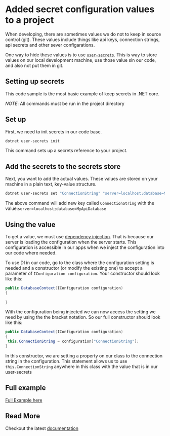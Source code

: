 # Added secret configuration values to a project

When developing, there are sometimes values we do not to keep in source control (git). These values include things like api keys, connection strings, api secrets and other sever configarations. 

One way to hide these values is to use [`user-secrets`](https://docs.microsoft.com/en-us/aspnet/core/security/app-secrets?view=aspnetcore-3.1&tabs=linux). This is way to store values on our local development machine, use those value sin our code, and also not put them in git.


## Setting up secrets

 This code sample is the most basic example of keep secrets in .NET core.

 _NOTE_: All commands must be run in the project directory


## Set up 

First, we need to init secrets in our code base. 

``` sh
dotnet user-secrets init 
```

This command sets up a secrets reference to your project. 


## Add the secrets to the secrets store

Next, you want to add the actual values. These values are stored on your machine in a plain text, key-value structure. 

``` sh
dotnet user-secrets set "ConnectionString" "server=localhost;database=MyApiDatabase" 
```

The above command will add new key called `ConnectionString` with the value:`server=localhost;database=MyApiDatabase`

## Using the value

To get a value, we must use [dependency injection](https://docs.microsoft.com/en-us/aspnet/core/fundamentals/dependency-injection?view=aspnetcore-3.1). That is because our server is loading the configuration when the server starts. This configuration is accessible in our apps when we inject the configuration into our code where needed. 

To use DI in our code, go to the class where the configuration setting is needed and a constructor (or modify the existing one) to accept a parameter of `IConfiguration configuration`. Your constructor should look like this: 


```C# 
public DatabaseContext(IConfiguration configuration)
{
 
}
```

With the configuration being injected we can now access the setting we need by using the the bracket notation. So our full constructor should look like this: 


``` C#
public DatabaseContext(IConfiguration configuration)
{
 this.ConnectionString = configuration["ConnectionString"];
}
```

In this constructor, we are setting a property on our class to the connection string in the configuration. This statement allows us to use `this.ConnectionString` anywhere in this class with the value that is in our user-secrets


## Full example

[Full Example here](https://github.com/mdewey/SecretExampel)


## Read More

Checkout the latest [documentation](https://docs.microsoft.com/en-us/aspnet/core/security/app-secrets?view=aspnetcore-3.1&tabs=linux)